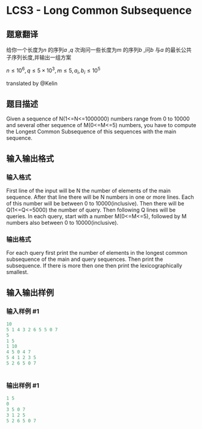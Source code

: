# LCS3 - Long Common Subsequence

## 题意翻译

给你一个长度为$n$ 的序列$a$ ,$q$ 次询问一些长度为$m$ 的序列$b$ ,问$b$ 与$a$ 的最长公共子序列长度,并输出一组方案

$n\le10^6,q\le5\times10^3,m\le5,a_i,b_i\le10^5$

translated by @Kelin 

## 题目描述

Given a sequence of N(1<=N<=1000000) numbers range from 0 to 10000 and several other sequence of M(0<=M<=5) numbers, you have to compute the Longest Common Subsequence of this sequences with the main sequence.

## 输入输出格式

### 输入格式

First line of the input will be N the number of elements of the main sequence. After that line there will be N numbers in one or more lines. Each of this number will be between 0 to 10000(inclusive). Then there will be Q(1<=Q<=5000) the number of query. Then following Q lines will be queries. In each query, start with a number M(0<=M<=5), followed by M numbers also between 0 to 10000(inclusive).

### 输出格式

For each query first print the number of elements in the longest common subsequence of the main and query sequences. Then print the subsequence. If there is more then one then print the lexicographically smallest.

## 输入输出样例

### 输入样例 #1

```cpp
10
5 1 4 3 2 6 5 5 0 7
5
1 5
1 10
4 5 0 4 7
5 4 1 2 3 5
5 2 6 5 0 7
 
```


### 输出样例 #1

```cpp
1 5
0
3 5 0 7
3 1 2 5
5 2 6 5 0 7
```


